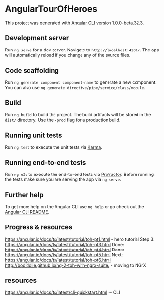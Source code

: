 # AngularTourOfHeroes

This project was generated with [Angular CLI](https://github.com/angular/angular-cli) version 1.0.0-beta.32.3.

## Development server
Run `ng serve` for a dev server. Navigate to `http://localhost:4200/`. The app will automatically reload if you change any of the source files.

## Code scaffolding

Run `ng generate component component-name` to generate a new component. You can also use `ng generate directive/pipe/service/class/module`.

## Build

Run `ng build` to build the project. The build artifacts will be stored in the `dist/` directory. Use the `-prod` flag for a production build.

## Running unit tests

Run `ng test` to execute the unit tests via [Karma](https://karma-runner.github.io).

## Running end-to-end tests

Run `ng e2e` to execute the end-to-end tests via [Protractor](http://www.protractortest.org/).
Before running the tests make sure you are serving the app via `ng serve`.

## Further help

To get more help on the Angular CLI use `ng help` or go check out the [Angular CLI README](https://github.com/angular/angular-cli/blob/master/README.md).






## Progress & resources
https://angular.io/docs/ts/latest/tutorial/toh-pt1.html - hero tutorial 
    Step 3: https://angular.io/docs/ts/latest/tutorial/toh-pt3.html
    Done: https://angular.io/docs/ts/latest/tutorial/toh-pt4.html
    Done: https://angular.io/docs/ts/latest/tutorial/toh-pt5.html
    Next: https://angular.io/docs/ts/latest/tutorial/toh-pt6.html   
http://bodiddlie.github.io/ng-2-toh-with-ngrx-suite/ - moving to NGrX



## resources
https://angular.io/docs/ts/latest/cli-quickstart.html -- CLI